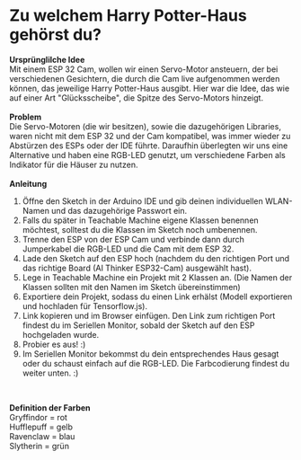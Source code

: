 # Zu welchem Harry Potter-Haus gehörst du?
**Ursprünglilche Idee** <br>
Mit einem ESP 32 Cam, wollen wir einen Servo-Motor ansteuern, der bei verschiedenen Gesichtern, die durch die Cam live aufgenommen werden können, das jeweilige Harry Potter-Haus ausgibt. Hier war die Idee, das wie auf einer Art "Glücksscheibe", die Spitze des Servo-Motors hinzeigt. 
<br>
<br>
**Problem** <br>
Die Servo-Motoren (die wir besitzen), sowie die dazugehörigen Libraries, waren nicht mit dem ESP 32 und der Cam kompatibel, was immer wieder zu Abstürzen des ESPs oder der IDE führte.
Daraufhin überlegten wir uns eine Alternative und haben eine RGB-LED genutzt, um verschiedene Farben als Indikator für die Häuser zu nutzen.
<br>
<br>
**Anleitung**
1. Öffne den Sketch in der Arduino IDE und gib deinen individuellen WLAN-Namen und das dazugehörige Passwort ein.
2. Falls du später in Teachable Machine eigene Klassen benennen möchtest, solltest du die Klassen im Sketch noch umbenennen.
3. Trenne den ESP von der ESP Cam und verbinde dann durch Jumperkabel die RGB-LED und die Cam mit dem ESP 32.
4. Lade den Sketch auf den ESP hoch (nachdem du den richtigen Port und das richtige Board (AI Thinker ESP32-Cam) ausgewählt hast).
5. Lege in Teachable Machine ein Projekt mit 2 Klassen an. (Die Namen der Klassen sollten mit den Namen im Sketch übereinstimmen)
6. Exportiere dein Projekt, sodass du einen Link erhälst (Modell exportieren und hochladen für Tensorflow.js).
7. Link kopieren und im Browser einfügen. Den Link zum richtigen Port findest du im Seriellen Monitor, sobald der Sketch auf den ESP hochgeladen wurde.
8. Probier es aus! :) 
9. Im Seriellen Monitor bekommst du dein entsprechendes Haus gesagt oder du schaust einfach auf die RGB-LED. Die Farbcodierung findest du weiter unten. :) 
<br>

**Definition der Farben**
<br>Gryffindor = rot
<br>Hufflepuff = gelb
<br>Ravenclaw  = blau
<br>Slytherin = grün


